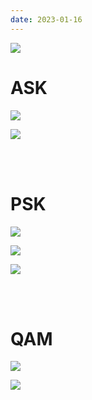 ```yaml
---
date: 2023-01-16
---
```



![](University-Courses/Semester-9/Digital-Commnication-2/graph.png)

# ASK
![](modulations-images/ask-1.png)

![](modulations-images/ask-2.png)

</br>
</br>

# PSK
![](modulations-images/psk-1.png)

![](modulations-images/psk-2.png)

![](modulations-images/psk-3.png)


</br>
</br>

# QAM
![](modulations-images/qam-1.png)

![](modulations-images/qam-2.png)